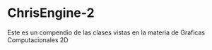 # ChrisEngine-2
Este es un compendio de las clases vistas en la materia de Graficas Computacionales 2D
